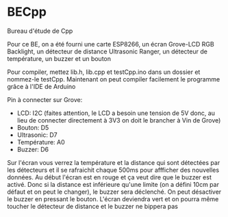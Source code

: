 # BECpp
Bureau d'étude de Cpp

Pour ce BE, on a été fourni une carte ESP8266, un écran Grove-LCD RGB Backlight, un détecteur de distance Ultrasonic Ranger, un détecteur de température, un buzzer et un bouton

Pour compiler, mettez lib.h, lib.cpp et testCpp.ino dans un dossier et nommez-le testCpp. Maintenant on peut compiler facilement le programme grâce à l'IDE de Arduino

Pin à connecter sur Grove:
- LCD: I2C (faites attention, le LCD a besoin une tension de 5V donc, au lieu de connecter directement à 3V3 on doit le brancher à Vin de Grove)
- Bouton: D5
- Ultrasonic: D7
- Température: A0
- Buzzer: D6

Sur l'écran vous verrez la température et la distance qui sont détectées par les détecteurs et il se rafraichit chaque 500ms pour affficher des nouvelles données.
Au début l'écran est en rouge et ça veut dire que le buzzer est activé. Donc si la distance est inférieure qu'une limite (on a défini 10cm par défaut et on peut le changer), le buzzer sera déclenché.
On peut désactiver le buzzer en pressant le bouton. L'écran deviendra vert et on pourra même toucher le détecteur de distance et le buzzer ne bippera pas
